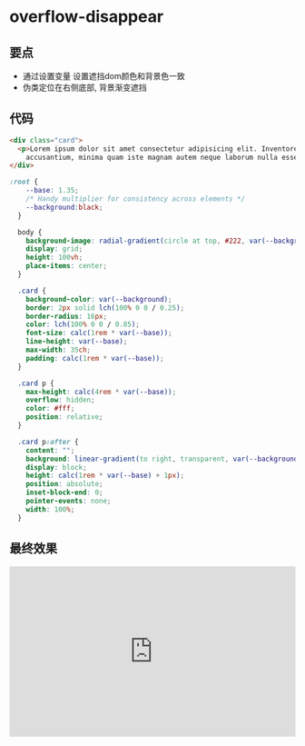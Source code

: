 # overflow-disappear


## 要点

* 通过设置变量 设置遮挡dom颜色和背景色一致 
* 伪类定位在右侧底部, 背景渐变遮挡


## 代码

```html
<div class="card">
  <p>Lorem ipsum dolor sit amet consectetur adipisicing elit. Inventore consectetur temporibus quae aliquam nobis nam
    accusantium, minima quam iste magnam autem neque laborum nulla esse cupiditate modi impedit sapiente vero?</p>
</div>
```

``` css
:root {
    --base: 1.35;
    /* Handy multiplier for consistency across elements */
    --background:black;
  }

  body {
    background-image: radial-gradient(circle at top, #222, var(--background));
    display: grid;
    height: 100vh;
    place-items: center;
  }

  .card {
    background-color: var(--background);
    border: 2px solid lch(100% 0 0 / 0.25);
    border-radius: 16px;
    color: lch(100% 0 0 / 0.85);
    font-size: calc(1rem * var(--base));
    line-height: var(--base);
    max-width: 35ch;
    padding: calc(1rem * var(--base));
  }

  .card p {
    max-height: calc(4rem * var(--base));
    overflow: hidden;
    color: #fff;
    position: relative;
  }

  .card p:after {
    content: "";
    background: linear-gradient(to right, transparent, var(--background) 80%);
    display: block;
    height: calc(1rem * var(--base) + 1px);
    position: absolute;
    inset-block-end: 0;
    pointer-events: none;
    width: 100%;
  }
```

## 最终效果

<iframe height="300" style="width: 100%;" scrolling="no" title="Untitled" src="https://codepen.io/WFFMLOVE/embed/RwMqXbQ?default-tab=html%2Cresult" frameborder="no" loading="lazy" allowtransparency="true" allowfullscreen="true">
  See the Pen <a href="https://codepen.io/WFFMLOVE/pen/RwMqXbQ">
  Untitled</a> by 1998yyh (<a href="https://codepen.io/WFFMLOVE">@WFFMLOVE</a>)
  on <a href="https://codepen.io">CodePen</a>.
</iframe>